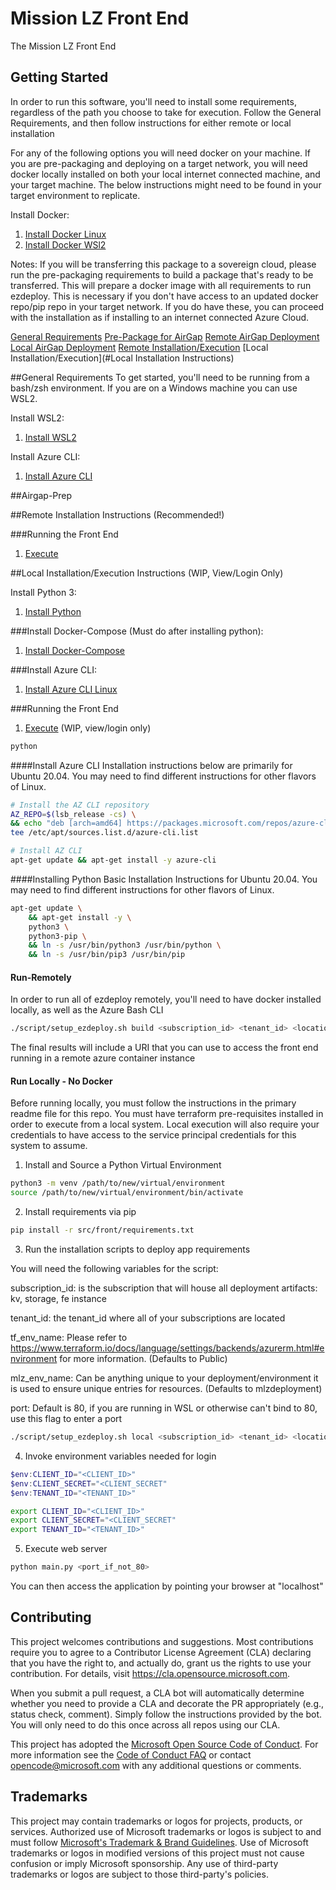 # Mission LZ Front End

The Mission LZ Front End 
## Getting Started
In order to run this software, you'll need to install some requirements, regardless of the path you choose to take for execution.  Follow the General Requirements,  and then follow instructions for either remote or local installation

For any of the following options you will need docker on your machine. If you are pre-packaging and deploying on a target network, you will need docker locally installed on both your local internet connected machine, and your target machine.  The below instructions might need to be found in your target environment to replicate. 

Install Docker:
1. [Install Docker Linux](https://docs.docker.com/engine/install/ubuntu)
2. [Install Docker WSl2](https://docs.microsoft.com/en-us/windows/wsl/tutorials/wsl-containers)

Notes:
If you will be transferring this package to a sovereign cloud, please run the pre-packaging requirements to build a package that's ready to be transferred.  This will prepare a docker image with all requirements to run ezdeploy.  This is necessary if you don't have access to an updated docker repo/pip repo in your target network.  If you do have these, you can proceed with the installation as if installing to an internet connected Azure Cloud.

[General Requirements](#General-Requirements)
[Pre-Package for AirGap](#Airgap-Prep)
[Remote AirGap Deployment](#Airgap-Remote)
[Local AirGap Deployment](#Airgap-Local)
[Remote Installation/Execution](#Remote-Installation-Instructions)
[Local Installation/Execution](#Local Installation Instructions)

##General Requirements
To get started, you'll need to be running from a bash/zsh environment.  If you are on a Windows machine you can use WSL2.

Install WSL2:
1. [Install WSL2](https://docs.microsoft.com/en-us/windows/wsl/install-win10)

Install Azure CLI:
1. [Install Azure CLI](#Install-Azure-CLI)


##Airgap-Prep


##Remote Installation Instructions (Recommended!)


###Running the Front End

1. [Execute](#Run-Remotely)

##Local Installation/Execution Instructions (WIP, View/Login Only)

Install Python 3:

1. [Install Python](#Installing-Python)



###Install Docker-Compose (Must do after installing python):

1. [Install Docker-Compose](#Install-Docker-Compose)

###Install Azure CLI:

1. [Install Azure CLI Linux](#Installing-Azure)


###Running the Front End

1. [Execute](#Run-Locally) (WIP, view/login only)

```bash
python
```


####Install Azure CLI
Installation instructions below are primarily for Ubuntu 20.04.  You may need to find different instructions for other flavors of Linux.

```bash
# Install the AZ CLI repository
AZ_REPO=$(lsb_release -cs) \
&& echo "deb [arch=amd64] https://packages.microsoft.com/repos/azure-cli/ $AZ_REPO main" | \
tee /etc/apt/sources.list.d/azure-cli.list

# Install AZ CLI
apt-get update && apt-get install -y azure-cli
```


####Installing Python
Basic Installation Instructions for Ubuntu 20.04.   You may need to find different instructions for other flavors of Linux.

```bash
apt-get update \
    && apt-get install -y \
    python3 \
    python3-pip \
    && ln -s /usr/bin/python3 /usr/bin/python \
    && ln -s /usr/bin/pip3 /usr/bin/pip
```

#### Run-Remotely
In order to run all of ezdeploy remotely, you'll need to have docker installed locally, as well as the Azure Bash CLI

```bash
./script/setup_ezdeploy.sh build <subscription_id> <tenant_id> <location> -t <tf_env_name> -m <mlz_env_name> -p <port>
```

The final results will include a URI that you can use to access the front end running in a remote azure container instance

#### Run Locally - No Docker

Before running locally, you must follow the instructions in the primary readme file for this repo.  You must have terraform pre-requisites installed in order to execute from a local system. Local execution will also require your credentials to have access to the service principal credentials for this system to assume. 

1. Install and Source a Python Virtual Environment

```bash
python3 -m venv /path/to/new/virtual/environment
source /path/to/new/virtual/environment/bin/activate
```

2. Install requirements via pip
```bash
pip install -r src/front/requirements.txt
```

3. Run the installation scripts to deploy app requirements

You will need the following variables for the script: 

subscription_id: is the subscription that will house all deployment artifacts: kv, storage, fe instance

tenant_id:  the tenant_id where all of your subscriptions are located

tf_env_name: Please refer to https://www.terraform.io/docs/language/settings/backends/azurerm.html#environment for more information.   (Defaults to Public)

mlz_env_name: Can be anything unique to your deployment/environment it is used to ensure unique entries for resources.  (Defaults to mlzdeployment)

port:  Default is 80, if you are running in WSL or otherwise can't bind to 80, use this flag to enter a port

```bash
./script/setup_ezdeploy.sh local <subscription_id> <tenant_id> <location> -t <tf_env_name> -m <mlz_env_name> -p port
```

4. Invoke environment variables needed for login

```powershell
$env:CLIENT_ID="<CLIENT_ID>"
$env:CLIENT_SECRET="<CLIENT_SECRET"
$env:TENANT_ID="<TENANT_ID>"
```

```bash
export CLIENT_ID="<CLIENT_ID>"
export CLIENT_SECRET="<CLIENT_SECRET"
export TENANT_ID="<TENANT_ID>"
```

5. Execute web server
```bash
python main.py <port_if_not_80>
```

You can then access the application by pointing your browser at "localhost"

## Contributing

This project welcomes contributions and suggestions.  Most contributions require you to agree to a
Contributor License Agreement (CLA) declaring that you have the right to, and actually do, grant us
the rights to use your contribution. For details, visit https://cla.opensource.microsoft.com.

When you submit a pull request, a CLA bot will automatically determine whether you need to provide
a CLA and decorate the PR appropriately (e.g., status check, comment). Simply follow the instructions
provided by the bot. You will only need to do this once across all repos using our CLA.

This project has adopted the [Microsoft Open Source Code of Conduct](https://opensource.microsoft.com/codeofconduct/).
For more information see the [Code of Conduct FAQ](https://opensource.microsoft.com/codeofconduct/faq/) or
contact [opencode@microsoft.com](mailto:opencode@microsoft.com) with any additional questions or comments.

## Trademarks

This project may contain trademarks or logos for projects, products, or services. Authorized use of Microsoft 
trademarks or logos is subject to and must follow 
[Microsoft's Trademark & Brand Guidelines](https://www.microsoft.com/en-us/legal/intellectualproperty/trademarks/usage/general).
Use of Microsoft trademarks or logos in modified versions of this project must not cause confusion or imply Microsoft sponsorship.
Any use of third-party trademarks or logos are subject to those third-party's policies.